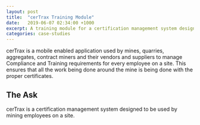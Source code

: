 ```yaml
---
layout: post
title:  "cerTrax Training Module"
date:   2019-06-07 02:34:00 +1000
excerpt: A training module for a certification management system designed for mines, quarries, and aggregates
categories: case-studies
---
```


cerTrax is a mobile enabled application used by mines, quarries, aggregates, contract miners and their vendors and suppliers to manage Compliance and Training requirements for every employee on a site. This ensures that all the work being done around the mine is being done with the proper certificates.

## The Ask

​cerTrax is a certification management system designed to be used by mining employees on a site. 
